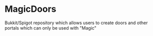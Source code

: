 # MagicDoors
Bukkit/Spigot repository which allows users to create doors and other portals which can only be used with "Magic"
